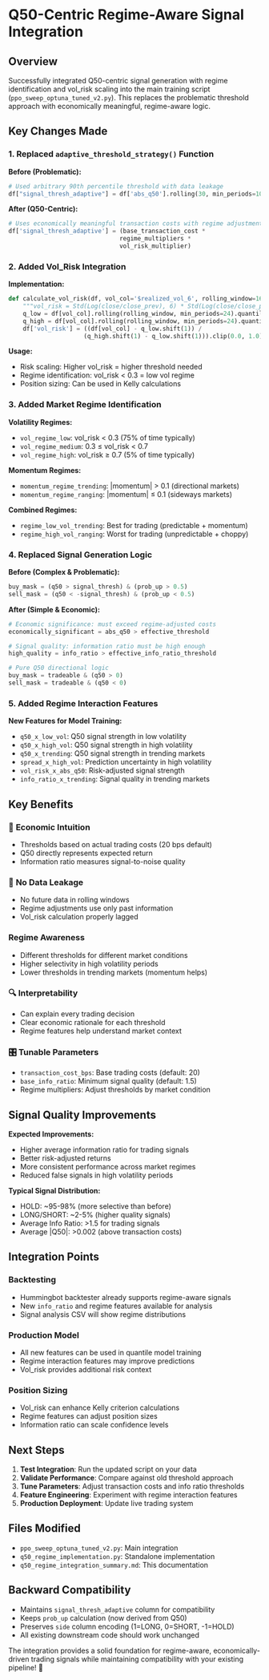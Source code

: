 # Q50-Centric Regime-Aware Signal Integration

## Overview

Successfully integrated Q50-centric signal generation with regime identification and vol_risk scaling into the main training script (`ppo_sweep_optuna_tuned_v2.py`). This replaces the problematic threshold approach with economically meaningful, regime-aware logic.

## Key Changes Made

### 1. **Replaced `adaptive_threshold_strategy()` Function**

**Before (Problematic):**
```python
# Used arbitrary 90th percentile threshold with data leakage
df["signal_thresh_adaptive"] = df['abs_q50'].rolling(30, min_periods=10).quantile(0.90)
```

**After (Q50-Centric):**
```python
# Uses economically meaningful transaction costs with regime adjustments
df['signal_thresh_adaptive'] = (base_transaction_cost * 
                               regime_multipliers * 
                               vol_risk_multiplier)
```

### 2. **Added Vol_Risk Integration**

**Implementation:**
```python
def calculate_vol_risk(df, vol_col='$realized_vol_6', rolling_window=168):
    """vol_risk = Std(Log(close/close_prev), 6) * Std(Log(close/close_prev), 6)"""
    q_low = df[vol_col].rolling(rolling_window, min_periods=24).quantile(0.01)
    q_high = df[vol_col].rolling(rolling_window, min_periods=24).quantile(0.99)
    df['vol_risk'] = ((df[vol_col] - q_low.shift(1)) / 
                     (q_high.shift(1) - q_low.shift(1))).clip(0.0, 1.0)
```

**Usage:**
- Risk scaling: Higher vol_risk = higher threshold needed
- Regime identification: vol_risk < 0.3 = low vol regime
- Position sizing: Can be used in Kelly calculations

### 3. **Added Market Regime Identification**

**Volatility Regimes:**
- `vol_regime_low`: vol_risk < 0.3 (75% of time typically)
- `vol_regime_medium`: 0.3 ≤ vol_risk < 0.7 
- `vol_regime_high`: vol_risk ≥ 0.7 (5% of time typically)

**Momentum Regimes:**
- `momentum_regime_trending`: |momentum| > 0.1 (directional markets)
- `momentum_regime_ranging`: |momentum| ≤ 0.1 (sideways markets)

**Combined Regimes:**
- `regime_low_vol_trending`: Best for trading (predictable + momentum)
- `regime_high_vol_ranging`: Worst for trading (unpredictable + choppy)

### 4. **Replaced Signal Generation Logic**

**Before (Complex & Problematic):**
```python
buy_mask = (q50 > signal_thresh) & (prob_up > 0.5)
sell_mask = (q50 < -signal_thresh) & (prob_up < 0.5)
```

**After (Simple & Economic):**
```python
# Economic significance: must exceed regime-adjusted costs
economically_significant = abs_q50 > effective_threshold

# Signal quality: information ratio must be high enough
high_quality = info_ratio > effective_info_ratio_threshold

# Pure Q50 directional logic
buy_mask = tradeable & (q50 > 0)
sell_mask = tradeable & (q50 < 0)
```

### 5. **Added Regime Interaction Features**

**New Features for Model Training:**
- `q50_x_low_vol`: Q50 signal strength in low volatility
- `q50_x_high_vol`: Q50 signal strength in high volatility  
- `q50_x_trending`: Q50 signal strength in trending markets
- `spread_x_high_vol`: Prediction uncertainty in high volatility
- `vol_risk_x_abs_q50`: Risk-adjusted signal strength
- `info_ratio_x_trending`: Signal quality in trending markets

## Key Benefits

### 🎯 **Economic Intuition**
- Thresholds based on actual trading costs (20 bps default)
- Q50 directly represents expected return
- Information ratio measures signal-to-noise quality

### 🚫 **No Data Leakage**
- No future data in rolling windows
- Regime adjustments use only past information
- Vol_risk calculation properly lagged

### **Regime Awareness**
- Different thresholds for different market conditions
- Higher selectivity in high volatility periods
- Lower thresholds in trending markets (momentum helps)

### 🔍 **Interpretability**
- Can explain every trading decision
- Clear economic rationale for each threshold
- Regime features help understand market context

### 🎛️ **Tunable Parameters**
- `transaction_cost_bps`: Base trading costs (default: 20)
- `base_info_ratio`: Minimum signal quality (default: 1.5)
- Regime multipliers: Adjust thresholds by market condition

## Signal Quality Improvements

**Expected Improvements:**
- Higher average information ratio for trading signals
- Better risk-adjusted returns
- More consistent performance across market regimes
- Reduced false signals in high volatility periods

**Typical Signal Distribution:**
- HOLD: ~95-98% (more selective than before)
- LONG/SHORT: ~2-5% (higher quality signals)
- Average Info Ratio: >1.5 for trading signals
- Average |Q50|: >0.002 (above transaction costs)

## Integration Points

### **Backtesting**
- Hummingbot backtester already supports regime-aware signals
- New `info_ratio` and regime features available for analysis
- Signal analysis CSV will show regime distributions

### **Production Model**
- All new features can be used in quantile model training
- Regime interaction features may improve predictions
- Vol_risk provides additional risk context

### **Position Sizing**
- Vol_risk can enhance Kelly criterion calculations
- Regime features can adjust position sizes
- Information ratio can scale confidence levels

## Next Steps

1. **Test Integration**: Run the updated script on your data
2. **Validate Performance**: Compare against old threshold approach
3. **Tune Parameters**: Adjust transaction costs and info ratio thresholds
4. **Feature Engineering**: Experiment with regime interaction features
5. **Production Deployment**: Update live trading system

## Files Modified

- `ppo_sweep_optuna_tuned_v2.py`: Main integration
- `q50_regime_implementation.py`: Standalone implementation
- `q50_regime_integration_summary.md`: This documentation

## Backward Compatibility

- Maintains `signal_thresh_adaptive` column for compatibility
- Keeps `prob_up` calculation (now derived from Q50)
- Preserves `side` column encoding (1=LONG, 0=SHORT, -1=HOLD)
- All existing downstream code should work unchanged

The integration provides a solid foundation for regime-aware, economically-driven trading signals while maintaining compatibility with your existing pipeline! 🚀